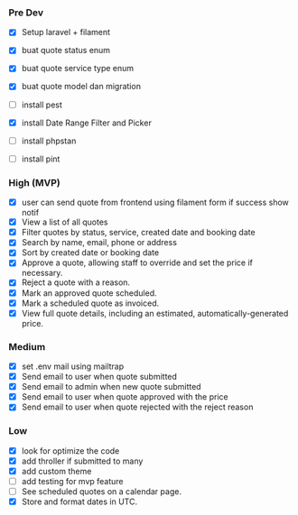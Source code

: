 ### Pre Dev
- [x] Setup laravel + filament
- [x] buat quote status enum
- [x] buat quote service type enum
- [x] buat quote model dan migration
- [ ] install pest
- [x] install Date Range Filter and Picker
- [ ] install phpstan
- [ ] install pint


### High (MVP)
- [x] user can send quote from frontend using filament form if success show notif 
- [x] View a list of all quotes
- [x] Filter quotes by status, service, created date and booking date
- [x] Search by name, email, phone or address
- [x] Sort by created date or booking date
- [x] Approve a quote, allowing staff to override and set the price if necessary.
- [x] Reject a quote with a reason.
- [x] Mark an approved quote scheduled.
- [x] Mark a scheduled quote as invoiced.
- [x] View full quote details, including an estimated, automatically-generated price.

### Medium
- [x] set .env mail using mailtrap
- [x] Send email to user when quote submitted
- [x] Send email to admin when new quote submitted
- [x] Send email to user when quote approved with the price
- [x] Send email to user when quote rejected with the reject reason

### Low
- [x] look for optimize the code
- [x] add throller if submitted to many
- [x] add custom theme
- [ ] add testing for mvp feature
- [ ] See scheduled quotes on a calendar page.
- [x] Store and format dates in UTC.